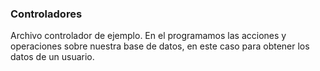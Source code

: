 ### Controladores 
Archivo controlador de ejemplo. En el programamos las acciones y operaciones sobre nuestra base de datos, en este caso para obtener los datos de un usuario.